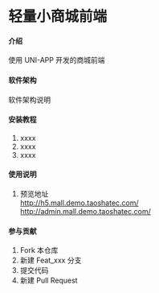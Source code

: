 # 轻量小商城前端

#### 介绍
使用 UNI-APP 开发的商城前端

#### 软件架构
软件架构说明


#### 安装教程

1.  xxxx
2.  xxxx
3.  xxxx

#### 使用说明

1.  预览地址   
    http://h5.mall.demo.taoshatec.com/  
    http://admin.mall.demo.taoshatec.com/
    

#### 参与贡献

1.  Fork 本仓库
2.  新建 Feat_xxx 分支
3.  提交代码
4.  新建 Pull Request
